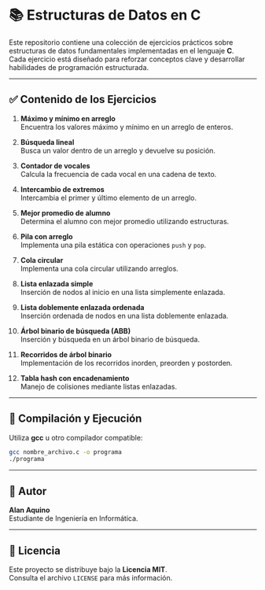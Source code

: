 # 📚 Estructuras de Datos en C

Este repositorio contiene una colección de ejercicios prácticos sobre estructuras de datos fundamentales implementadas en el lenguaje **C**.  
Cada ejercicio está diseñado para reforzar conceptos clave y desarrollar habilidades de programación estructurada.

---

## ✅ Contenido de los Ejercicios

1. **Máximo y mínimo en arreglo**  
   Encuentra los valores máximo y mínimo en un arreglo de enteros.

2. **Búsqueda lineal**  
   Busca un valor dentro de un arreglo y devuelve su posición.

3. **Contador de vocales**  
   Calcula la frecuencia de cada vocal en una cadena de texto.

4. **Intercambio de extremos**  
   Intercambia el primer y último elemento de un arreglo.

5. **Mejor promedio de alumno**  
   Determina el alumno con mejor promedio utilizando estructuras.

6. **Pila con arreglo**  
   Implementa una pila estática con operaciones `push` y `pop`.

7. **Cola circular**  
   Implementa una cola circular utilizando arreglos.

8. **Lista enlazada simple**  
   Inserción de nodos al inicio en una lista simplemente enlazada.

9. **Lista doblemente enlazada ordenada**  
   Inserción ordenada de nodos en una lista doblemente enlazada.

10. **Árbol binario de búsqueda (ABB)**  
   Inserción y búsqueda en un árbol binario de búsqueda.

11. **Recorridos de árbol binario**  
   Implementación de los recorridos inorden, preorden y postorden.

12. **Tabla hash con encadenamiento**  
   Manejo de colisiones mediante listas enlazadas.

---

## 🔧 Compilación y Ejecución

Utiliza **gcc** u otro compilador compatible:

```bash
gcc nombre_archivo.c -o programa
./programa
```

---

## 👤 Autor

**Alan Aquino**  
Estudiante de Ingeniería en Informática.

---

## 📝 Licencia

Este proyecto se distribuye bajo la **Licencia MIT**.  
Consulta el archivo `LICENSE` para más información.

